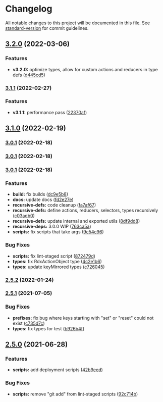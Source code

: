 # Changelog

All notable changes to this project will be documented in this file. See [standard-version](https://github.com/conventional-changelog/standard-version) for commit guidelines.

## [3.2.0](https://github.com/codeparticle/rdx/compare/v3.1.1...v3.2.0) (2022-03-06)


### Features

* **v3.2.0:** optimize types, allow for custom actions and reducers in type defs ([d445cd5](https://github.com/codeparticle/rdx/commit/d445cd560dd89d51abbd8735fcfe3e7ed3711545))

### [3.1.1](https://github.com/codeparticle/rdx/compare/v3.1.0...v3.1.1) (2022-02-27)


### Features

* **v3.1.1:** performance pass ([22370af](https://github.com/codeparticle/rdx/commit/22370afc349ee9144fec1a49c79e844b1b04929b))

## [3.1.0](https://github.com/codeparticle/rdx/compare/v3.0.2...v3.1.0) (2022-02-19)

### [3.0.1](https://github.com/codeparticle/rdx/compare/v3.0.0...v3.0.1) (2022-02-18)

### [3.0.1](https://github.com/codeparticle/rdx/compare/v3.0.0...v3.0.1) (2022-02-18)

### [3.0.1](https://github.com/codeparticle/rdx/compare/v2.5.2...v3.0.1) (2022-02-18)


### Features

* **build:** fix builds ([dc9e5b8](https://github.com/codeparticle/rdx/commit/dc9e5b8f8dda74109861dcd4bc9ab8b108443dbf))
* **docs:** update docs ([fd2e27e](https://github.com/codeparticle/rdx/commit/fd2e27e9fae1d29f8534d2a1821a38e07d3278c6))
* **recursive-defs:** code cleanup ([fa7af67](https://github.com/codeparticle/rdx/commit/fa7af672a89832484552bf355eba94498771db87))
* **recursive-defs:** define actions, reducers, selectors, types recursively ([c03adb0](https://github.com/codeparticle/rdx/commit/c03adb01cdd895ea9e5671aaa0931efed13aabf1))
* **recursive-defs:** update internal and exported utils ([8df9dd8](https://github.com/codeparticle/rdx/commit/8df9dd8d6a7bdc4d904e2f9172e82a9e0ee538c7))
* **recursive-deps:** 3.0.0 WIP ([763ca5a](https://github.com/codeparticle/rdx/commit/763ca5a6efbce050eb456848cf651a15e7d08505))
* **scripts:** fix scripts that take args ([9c54c96](https://github.com/codeparticle/rdx/commit/9c54c96e6fccf8d78c37cfaa727adff7f6ccd723))


### Bug Fixes

* **scripts:** fix lint-staged script ([872479d](https://github.com/codeparticle/rdx/commit/872479ddae57c149ca463e46aa4367817e3ddd97))
* **types:** fix RdxActionObject type ([4c2e1b6](https://github.com/codeparticle/rdx/commit/4c2e1b6bec6b3edc790a11102ce8cf743dce6865))
* **types:** update keyMirrored types ([c726045](https://github.com/codeparticle/rdx/commit/c72604526db8a0fad27d09c6c0a1ff6023667906))

### [2.5.2](https://github.com/codeparticle/rdx/compare/v2.5.1...v2.5.2) (2022-01-24)

### [2.5.1](https://github.com/codeparticle/rdx/compare/v2.5.0...v2.5.1) (2021-07-05)


### Bug Fixes

* **prefixes:** fix bug where keys starting with "set" or "reset" could not exist ([c735d7c](https://github.com/codeparticle/rdx/commit/c735d7cc33ab7309de96663b4c02d944a58ec2d0))
* **types:** fix types for test ([b926b4f](https://github.com/codeparticle/rdx/commit/b926b4f4c3a52e9d7595c551484ba193ea553671))

## [2.5.0](https://github.com/codeparticle/rdx/compare/v2.4.7...v2.5.0) (2021-06-28)


### Features

* **scripts:** add deployment scripts ([42b9eed](https://github.com/codeparticle/rdx/commit/42b9eedbb5bcd736bb41b9f003ff40cc4190cbf5))


### Bug Fixes

* **scripts:** remove "git add" from lint-staged scripts ([92c714b](https://github.com/codeparticle/rdx/commit/92c714ba4fb0e4072374891bf938828df988769a))
